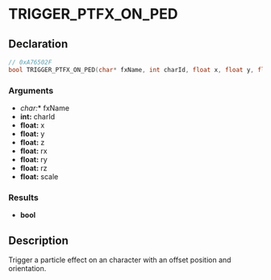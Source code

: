 # TRIGGER_PTFX_ON_PED

## Declaration
```cpp
// 0xA76502F
bool TRIGGER_PTFX_ON_PED(char* fxName, int charId, float x, float y, float z, float rx, float ry, float rz, float scale);
```

### Arguments
- **char*:** fxName
- **int:** charId
- **float:** x
- **float:** y
- **float:** z
- **float:** rx
- **float:** ry
- **float:** rz
- **float:** scale

### Results
- **bool**

## Description
Trigger a particle effect on an character with an offset position and orientation.